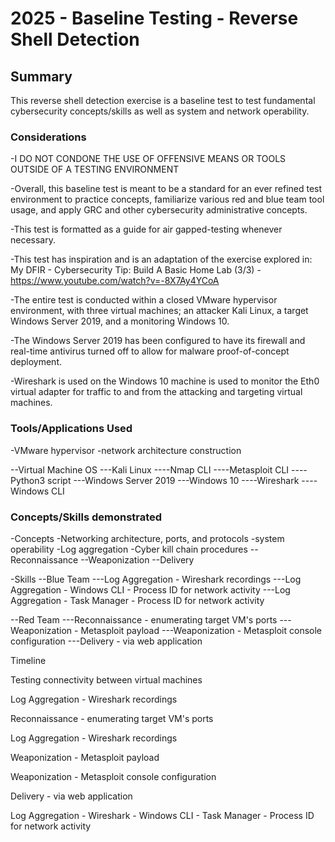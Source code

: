 # 2025 - Baseline Testing - Reverse Shell Detection

## Summary
This reverse shell detection exercise is a baseline test to test fundamental cybersecurity concepts/skills as well as system and network operability.

### Considerations
-I DO NOT CONDONE THE USE OF OFFENSIVE MEANS OR TOOLS OUTSIDE OF A TESTING ENVIRONMENT

-Overall, this baseline test is meant to be a standard for an ever refined test environment to practice concepts, familiarize various red and blue team tool usage, and apply GRC and other cybersecurity administrative concepts.

-This test is formatted as a guide for air gapped-testing whenever necessary.

-This test has inspiration and is an adaptation of the exercise explored in: My DFIR - Cybersecurity Tip: Build A Basic Home Lab (3/3) - https://www.youtube.com/watch?v=-8X7Ay4YCoA

-The entire test is conducted within a closed VMware hypervisor environment, with three virtual machines; an attacker Kali Linux, a target Windows Server 2019, and a monitoring Windows 10.

-The Windows Server 2019 has been configured to have its firewall and real-time antivirus turned off to allow for malware proof-of-concept deployment.

-Wireshark is used on the Windows 10 machine is used to monitor the Eth0 virtual adapter for traffic to and from the attacking and targeting virtual machines.

### Tools/Applications Used
-VMware hypervisor
-network architecture construction

--Virtual Machine OS 
---Kali Linux
----Nmap CLI
----Metasploit CLI
----Python3 script
---Windows Server 2019 
---Windows 10
----Wireshark
----Windows CLI

### Concepts/Skills demonstrated 
-Concepts
-Networking architecture, ports, and protocols
-system operability
-Log aggregation
-Cyber kill chain procedures
--Reconnaissance
--Weaponization
--Delivery

-Skills
--Blue Team
---Log Aggregation - Wireshark recordings
---Log Aggregation - Windows CLI - Process ID for network activity
---Log Aggregation - Task Manager - Process ID for network activity

--Red Team
---Reconnaissance - enumerating target VM's ports
---Weaponization - Metasploit payload
---Weaponization - Metasploit console configuration
---Delivery - via web application 

Timeline

Testing connectivity between virtual machines

Log Aggregation - Wireshark recordings

Reconnaissance - enumerating target VM's ports

Log Aggregation - Wireshark recordings

Weaponization - Metasploit payload

Weaponization - Metasploit console configuration

Delivery - via web application 

Log Aggregation - Wireshark - Windows CLI - Task Manager - Process ID for network activity




